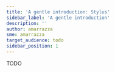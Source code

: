 ```yaml
---
title: 'A gentle introduction: Stylus'
sidebar_label: 'A gentle introduction'
description: ''
author: amarrazza
sme: amarrazza
target_audience: todo
sidebar_position: 1
---
```


TODO
